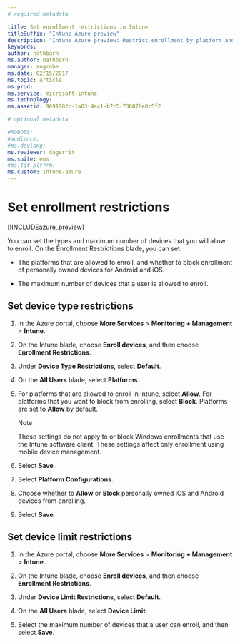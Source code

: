 ```yaml
---
# required metadata

title: Set enrollment restrictions in IntunetitleSuffix: "Intune Azure preview"
description: "Intune Azure preview: Restrict enrollment by platform and set a device enrollment limit in Intune. "
keywords:
author: nathbarn
ms.author: nathbarn
manager: angrobe
ms.date: 02/15/2017
ms.topic: article
ms.prod:
ms.service: microsoft-intune
ms.technology:
ms.assetid: 9691982c-1a03-4ac1-b7c5-73087be8c5f2

# optional metadata

#ROBOTS:
#audience:
#ms.devlang:
ms.reviewer: dagerrit
ms.suite: ems
#ms.tgt_pltfrm:
ms.custom: intune-azure
---
```


# Set enrollment restrictions 

[!INCLUDE[azure_preview](./includes/azure_preview.md)]

You can set the types and maximum number of devices that you will allow to enroll. On the Enrollment Restrictions blade, you can set:

- The platforms that are allowed to enroll, and whether to block enrollment of personally owned devices for Android and iOS.

- The maximum number of devices that a user is allowed to enroll.

## Set device type restrictions

1. In the Azure portal, choose **More Services** > **Monitoring + Management** > **Intune**.

2. On the Intune blade, choose **Enroll devices**, and then choose **Enrollment Restrictions**.

3. Under **Device Type Restrictions**, select **Default**.

4. On the **All Users** blade, select **Platforms**.

5. For platforms that are allowed to enroll in Intune, select **Allow**. For platforms that you want to block from enrolling, select **Block**. Platforms are set to **Allow** by default. 

    >[!NOTE]
    >These settings do not apply to or block Windows enrollments that use the Intune software client. These settings affect only enrollment using mobile device management. 

6. Select **Save**.

7. Select **Platform Configurations**.

8. Choose whether to **Allow** or **Block** personally owned iOS and Android devices from enrolling.

9. Select **Save**.

## Set device limit restrictions

1. In the Azure portal, choose **More Services** > **Monitoring + Management** > **Intune**.

2. On the Intune blade, choose **Enroll devices**, and then choose **Enrollment Restrictions**.

3. Under **Device Limit Restrictions**, select **Default**.

4. On the **All Users** blade, select **Device Limit**.

5. Select the maximum number of devices that a user can enroll, and then select **Save**.
